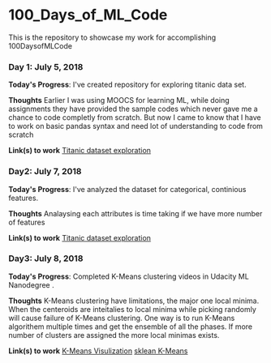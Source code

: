 # 100_Days_of_ML_Code
This is the repository to showcase my work for accomplishing 100DaysofMLCode

### Day 1: July 5, 2018 

**Today's Progress**: I've created repository for exploring titanic data set.

**Thoughts** Earlier I was using MOOCS for learning ML, while doing assignments they have provided the sample codes which never gave me a chance to code completly from scratch. But now I came to know that I have to work on basic pandas syntax and need lot of understanding to code from scratch

**Link(s) to work**
[Titanic dataset exploration](https://github.com/vpinnaka/100_Days_of_ML_Code/blob/master/Day1/Titanic%20Dataset%20Exploration.ipynb)

### Day2: July 7, 2018 

**Today's Progress**: I've analyzed the dataset for categorical, continious features.

**Thoughts** Analaysing each attributes is time taking if we have more number of features

**Link(s) to work**
[Titanic dataset exploration](https://github.com/vpinnaka/100_Days_of_ML_Code/blob/master/Day2/Titanic%20Dataset%20Exploration.ipynb)

### Day3: July 8, 2018 

**Today's Progress**: Completed K-Means clustering videos in Udacity ML Nanodegree .

**Thoughts** K-Means clustering have limitations, the major one local minima. When the centeroids are inteitalies to local minima while picking randomly will cause failure of K-Means clustering. One way is to run K-Means algorithem multiple times and get the ensemble of all the phases. If more number of clusters are assigned the more local minimas exists.

**Link(s) to work**
[K-Means Visulization](http://www.naftaliharris.com/blog/visualizing-k-means-clustering/)
[sklean K-Means](http://scikit-learn.org/stable/modules/generated/sklearn.cluster.KMeans.html)
